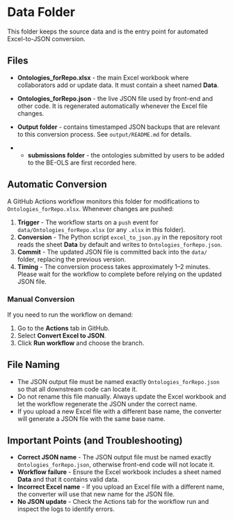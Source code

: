 # Data Folder

This folder keeps  the source data and is the entry point for automated Excel-to-JSON conversion.

## Files

* **Ontologies\_forRepo.xlsx** - the main Excel workbook where collaborators add or update data. It must contain a sheet named **Data**.
* **Ontologies\_forRepo.json** - the live JSON file used by front-end and other code. It is regenerated automatically whenever the Excel file changes.
* **Output folder** - contains timestamped JSON backups that are relevant to this conversion process. See `output/README.md` for details.

* * **submissions folder** - the ontologies submitted by users to be added to the BE-OLS are first recorded here.

## Automatic Conversion

A GitHub Actions workflow monitors this folder for modifications to `Ontologies_forRepo.xlsx`. Whenever changes are pushed:

1. **Trigger** - The workflow starts on a `push` event for `data/Ontologies_forRepo.xlsx` (or any `.xlsx` in this folder).
2. **Conversion** - The Python script `excel_to_json.py` in the repository root reads the sheet **Data** by default and writes to `Ontologies_forRepo.json`.
3. **Commit** - The updated JSON file is committed back into the `data/` folder, replacing the previous version.
4. **Timing** - The conversion process takes approximately 1–2 minutes. Please wait for the workflow to complete before relying on the updated JSON file.

### Manual Conversion

If you need to run the workflow on demand:

1. Go to the **Actions** tab in GitHub.
2. Select **Convert Excel to JSON**.
3. Click **Run workflow** and choose the branch.

## File Naming

* The JSON output file must be named exactly `Ontologies_forRepo.json` so that all downstream code can locate it.
* Do not rename this file manually. Always update the Excel workbook and let the workflow regenerate the JSON under the correct name.
* If you upload a new Excel file with a different base name, the converter will generate a JSON file with the same base name.


## Important Points (and Troubleshooting)

* **Correct JSON name** - The JSON output file must be named exactly `Ontologies_forRepo.json`, otherwise front-end code will not locate it.
* **Workflow failure** - Ensure the Excel workbook includes a sheet named **Data** and that it contains valid data.
* **Incorrect Excel name** - If you upload an Excel file with a different name, the converter will use that new name for the JSON file.
* **No JSON update** - Check the Actions tab for the workflow run and inspect the logs to identify errors.


